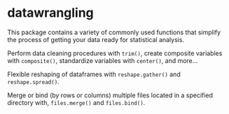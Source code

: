 # datawrangling

This package contains a variety of commonly used functions that simplify the process of getting your data ready for statistical analysis.

Perform data cleaning procedures with `trim()`, create composite variables with `composite()`, standardize variables with `center()`, and more...

Flexible reshaping of dataframes with `reshape.gather()` and `reshape.spread()`.

Merge or bind (by rows or columns) multiple files located in a specified directory with, `files.merge()` and `files.bind()`.

